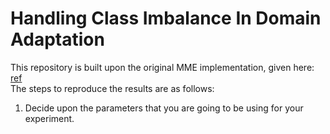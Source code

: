 # Handling Class Imbalance In Domain Adaptation
This repository is built upon the original MME implementation, given here: [ref](https://github.com/VisionLearningGroup/SSDA_MME)\
The steps to reproduce the results are as follows:
1. Decide upon the parameters that you are going to be using for your experiment. 
